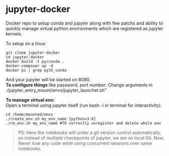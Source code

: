 # jupyter-docker
Docker repo to setup conda and jupyter along with few patchs and ability to quickly manage virtual python environments which are registered as jupyter kernels.

To setup on a linux:
```
git clone jupyter-docker
cd jupyter-docker
docker build -t py/conda .
docker-composer up -d
docker ps | grep py35_conda
```

And your jupyter will be started on 8080.  
__To configure things__ like password, port number: Change arguments in ./jupyter_entry_mount/envs/jupyter_launcher.sh"

__To manage virtual env:__  
Open a terminal using jupyter itself (run bash -i in terminal for interactivity).
```
cd /home/mounted/envs
./create_env.sh my_env_name [python=3.8]
./rm_env.sh my_env_name #TO correctly unregister and delete whole env
```

> PS:
> Here the notebooks will under a git version control automatically, so instead of multiple checkpoints of jupyter, we are on local Git.
> Now, Never lose any code while using concurrent sessions over same notebooks.
